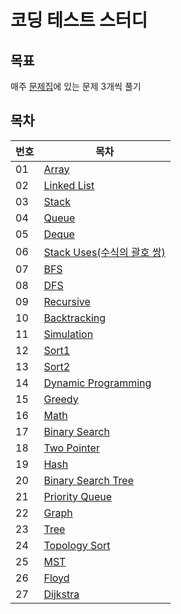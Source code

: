 # 코딩 테스트 스터디

## 목표
매주 [문제집](https://github.com/encrypted-def/basic-algo-lecture/blob/master/workbook.md)에 있는 문제 3개씩 풀기


## 목차
번호 | 목차
----- | -----
01 | [Array](Array/)
02 | [Linked List](Linked_List/)
03 | [Stack](Stack/)
04 | [Queue](Queue/)
05 | [Deque](Deque/)
06 | [Stack Uses(수식의 괄호 쌍)](Stack_Uses/)
07 | [BFS](BFS/)
08 | [DFS](DFS/)
09 | [Recursive](Recursive/)
10 | [Backtracking](Backtracking/)
11 | [Simulation](Simulation/)
12 | [Sort1](Sort1/)
13 | [Sort2](Sort2/)
14 | [Dynamic Programming](Dynamic_Programming/)
15 | [Greedy](Greedy/)
16 | [Math](Math/)
17 | [Binary Search](Binary_Search/)
18 | [Two Pointer](Two_Pointer/)
19 | [Hash](Hash/)
20 | [Binary Search Tree](Binary_Search_Tree/)
21 | [Priority Queue](Priority_Queue/)
22 | [Graph](Graph/)
23 | [Tree](Tree/)
24 | [Topology Sort](Topology_Sort/)
25 | [MST](MST/)
26 | [Floyd](Floyd/)
27 | [Dijkstra](Dijkstra/)

